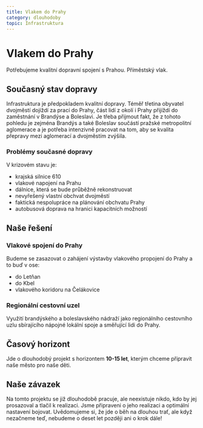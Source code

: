 ```yaml
---
title: Vlakem do Prahy
category: dlouhodoby
topic: Infrastruktura
---
```


# Vlakem do Prahy

Potřebujeme kvalitní dopravní spojení s Prahou. Příměstský vlak.

## Současný stav dopravy

Infrastruktura je předpokladem kvalitní dopravy. Téměř třetina obyvatel dvojměstí dojíždí za prací do Prahy, část lidí z okolí i Prahy přijíždí do zaměstnání v Brandýse a Boleslavi. Je třeba přijmout fakt, že z tohoto pohledu je zejména Brandýs a také Boleslav součástí pražské metropolitní aglomerace a je potřeba intenzivně pracovat na tom, aby se kvalita přepravy mezi aglomerací a dvojměstím zvýšila.

### Problémy současné dopravy

V krizovém stavu je:
- krajská silnice 610
- vlakové napojení na Prahu  
- dálnice, která se bude průběžně rekonstruovat
- nevyřešený vlastní obchvat dvojměstí
- faktická nespolupráce na plánování obchvatu Prahy
- autobusová doprava na hranici kapacitních možností

## Naše řešení

### Vlakové spojení do Prahy

Budeme se zasazovat o zahájení výstavby vlakového propojení do Prahy a to buď v ose:
- do Letňan
- do Kbel 
- vlakového koridoru na Čelákovice

### Regionální cestovní uzel

Využití brandýského a boleslavského nádraží jako regionálního cestovního uzlu sbírajícího nápojné lokální spoje a směřující lidi do Prahy.

## Časový horizont

Jde o dlouhodobý projekt s horizontem **10-15 let**, kterým chceme připravit naše město pro naše děti.

## Naše závazek

Na tomto projektu se již dlouhodobě pracuje, ale neexistuje nikdo, kdo by jej prosazoval a tlačil k realizaci. Jsme připraveni o jeho realizaci a optimální nastavení bojovat. Uvědomujeme si, že jde o běh na dlouhou trať, ale když nezačneme teď, nebudeme o deset let později ani o krok dále!
